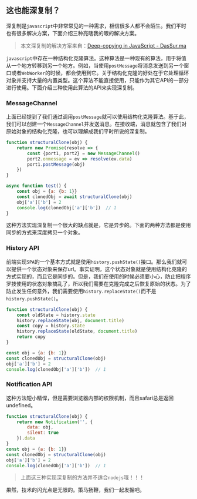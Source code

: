 ## 这也能深复制？

深复制是`javascript`中非常常见的一种需求，相信很多人都不会陌生。我们平时也有很多解决方案，下面介绍三种亮瞎我的眼的解决方案。

> 本文深复制的解决方案来自：[Deep-copying in JavaScript - DasSur.ma](https://dassur.ma/things/deep-copy/)

`javascript`中存在一种结构化克隆算法。这种算法是一种现有的算法，用于将值从一个地方转移到另一个地方。例如，当使用`postMessage`将消息发送到另一个窗口或者`WebWorker`的时候，都会使用到它。关于结构化克隆的好处在于它处理循环对象并支持大量的内置类型。这个算法不能直接使用，只能作为其它API的一部分进行使用。下面介绍三种使用此算法的API来实现深复制。

### MessageChannel
上面已经提到了我们通过调用`postMessage`就可以使用结构化克隆算法。基于此，我们可以创建一个`MessageChannel`并发送消息。在接收端，消息就包含了我们对原始对象的结构化克隆，也可以理解成我们平时所说的深复制。
```js
function structuralClone(obj) {
    return new Promise(resolve => {
        const {port1, port2} = new MessageChannel()
        port2.onmessage = ev => resolve(ev.data)
        port1.postMessage(obj)
    })
}

async function test() {
    const obj = {a: {b: 1}}
    const clonedObj = await structuralClone(obj)
    obj['a']['b'] = 2
    console.log(clonedObj['a']['b'])  // 1 
}
```
这种方法实现深复制一个很大的缺点就是，它是异步的。下面的两种方法都是使用同步的方式来深度拷贝一个对象。

### History API
前端实现`SPA`的一个基本方式就是使用`history.pushState()`接口。那么我们就可以提供一个状态对象来保存url。事实证明，这个状态对象就是使用结构化克隆的方式实现的，而且它是同步的。但是，我们在使用的时候必须要小心，防止把程序罗技使用的状态对象搞乱了，所以我们需要在克隆完成之后恢复原始的状态。为了防止发生任何意外，我们需要使用`history.replaceState()`而不是`history.pushState()`。

```js
function structuralClone(obj) {
    const oldState = history.state
    history.replaceState(obj, document.title)
    const copy = history.state
    history.replaceState(oldState, document.title)
    return copy
}

const obj = {a: {b: 1}}
const clonedObj = structuralClone(obj)
obj['a']['b'] = 2
console.log(clonedObj['a']['b'])  // 1 
```

### Notification API
这种方法短小精悍，但是需要浏览器内部的权限机制，而且safari总是返回undefined。

```js
function structuralClone(obj) {
    return new Notification('', {
        data: obj,
        silent: true
    }).data
}
const obj = {a: {b: 1}}
const clonedObj = structuralClone(obj)
obj['a']['b'] = 2
console.log(clonedObj['a']['b'])  // 1 
```

> 上面这三种实现深复制的方法并不适合`nodejs`哦！！！

果然，技术的闪光点是无限的。策马扬鞭，我们一起发掘吧。
